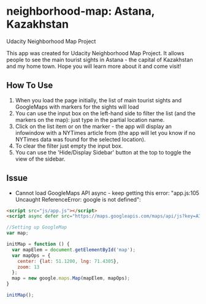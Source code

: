 # neighborhood-map: Astana, Kazakhstan
Udacity Neighborhood Map Project

This app was created for Udacity Neighborhood Map Project. It allows people to see the main tourist sights in Astana - the capital of Kazakhstan and my home town. Hope you will learn more about it and come visit!

## How To Use
1. When you load the page initially, the list of main tourist sights and GoogleMaps with markers for the sights will load
2. You can use the input box on the left-hand side to filter the list (and the markers on the map): just type in the partial location name.
3. Click on the list item or on the marker - the app will display an infowindow with a NYTimes article from (the app will let you know if no NYTimes data was found for the selected location).
4. To clear the filter just empty the input box.
5. You can use the 'Hide/Display Sidebar' button at the top to toggle the view of the sidebar.

## Issue
* Cannot load GoogleMaps API async - keep getting this error: "app.js:105 Uncaught ReferenceError: google is not defined":

```html
<script src="js/app.js"></script>
<script async defer src="https://maps.googleapis.com/maps/api/js?key=AIzaSyCK0Y9sEPd8_juTZM-i3xWF_X8jletS_28&v=3&callback=initMap"></script>
```

```js
//Setting up GoogleMap
var map;

initMap = function () {
  var mapElem = document.getElementById('map');
  var mapOps = {
    center: {lat: 51.1200, lng: 71.4305},
    zoom: 13
  };
  map = new google.maps.Map(mapElem, mapOps);
}

initMap();
```
